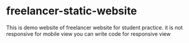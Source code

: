 # freelancer-static-website
This is demo website of freelancer website for student practice.
it is not responsive for mobile view you can write code for responsive view
